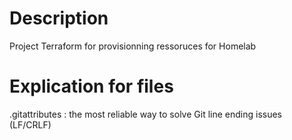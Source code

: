 # Description
Project Terraform for provisionning ressoruces for Homelab

# Explication for files
.gitattributes : the most reliable way to solve Git line ending issues (LF/CRLF)
